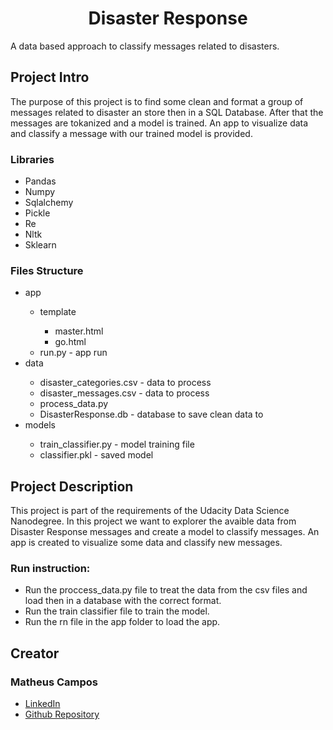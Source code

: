 
<h1 align="center">Disaster Response</h1>

<p>A data based approach to classify messages related to disasters.</p>

<h2>Project Intro</h2>

<p>The purpose of this project is to find some clean and format a group of messages related to disaster an store then in a SQL Database. After that the messages are tokanized and a model is trained. An app to visualize data and classify a message with our trained model is provided.</p>

<h3>Libraries</h3>
<ul>
  <li>Pandas</li>
  <li>Numpy</li>
  <li>Sqlalchemy</li>
  <li>Pickle</li>
  <li>Re</li>
  <li>Nltk</li>
  <li>Sklearn</li>
</ul>

<h3>Files Structure</h3>
<ul>
  <li>app</li>
    <ul>
      <li>template</li>
      <ul>
        <li>master.html</li>
        <li>go.html</li>
      </ul>
      <li>run.py - app run</li>
  </ul>
  <li>data</li>
  <ul>
    <li>disaster_categories.csv - data to process</li>
    <li>disaster_messages.csv - data to process</li>
    <li>process_data.py</li>
    <li>DisasterResponse.db - database to save clean data to</li>
  </ul>
  <li>models</li>
  <ul>
    <li>train_classifier.py - model training file</li>
    <li>classifier.pkl - saved model </li>
  </ul>
</ul>

<h2>Project Description</h2>
  <p>This project is part of the requirements of the Udacity Data Science Nanodegree. In this project we want to explorer the avaible data from Disaster Response messages and create a model to classify messages. An app is created to visualize some data and classify new messages.</p>

<h3>Run instruction:</h3>
<ul>
  <li>Run the proccess_data.py file to treat the data from the csv files and load then in a database with the correct format.</li>
  <li>Run the train classifier file to train the model.</li>
  <li>Run the rn file in the app folder to load the app.</li>
</ul>

<h2>Creator</h2>
<h3>Matheus Campos</h3>
  <ul>
    <li><a href="https://br.linkedin.com/in/matheus-de-abreu-monteiro-campos-90506aa2">LinkedIn</a></li>
    <li><a href="https://github.com/matheusamc">Github Repository</a></li>
  </ul>
